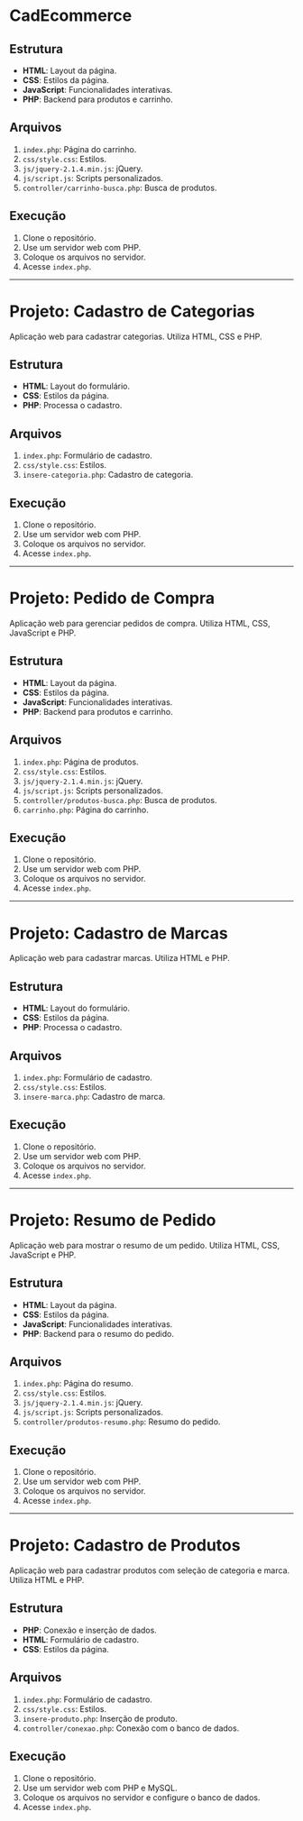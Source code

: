 # CadEcommerce
## Estrutura
 
- **HTML**: Layout da página.
- **CSS**: Estilos da página.
- **JavaScript**: Funcionalidades interativas.
- **PHP**: Backend para produtos e carrinho.
 
## Arquivos
 
1. `index.php`: Página do carrinho.
2. `css/style.css`: Estilos.
3. `js/jquery-2.1.4.min.js`: jQuery.
4. `js/script.js`: Scripts personalizados.
5. `controller/carrinho-busca.php`: Busca de produtos.
 
## Execução
 
1. Clone o repositório.
2. Use um servidor web com PHP.
3. Coloque os arquivos no servidor.
4. Acesse `index.php`.
 
---
 
# Projeto: Cadastro de Categorias
 
Aplicação web para cadastrar categorias. Utiliza HTML, CSS e PHP.
 
## Estrutura
 
- **HTML**: Layout do formulário.
- **CSS**: Estilos da página.
- **PHP**: Processa o cadastro.
 
## Arquivos
 
1. `index.php`: Formulário de cadastro.
2. `css/style.css`: Estilos.
3. `insere-categoria.php`: Cadastro de categoria.
 
## Execução
 
1. Clone o repositório.
2. Use um servidor web com PHP.
3. Coloque os arquivos no servidor.
4. Acesse `index.php`.
 
---
 
# Projeto: Pedido de Compra
 
Aplicação web para gerenciar pedidos de compra. Utiliza HTML, CSS, JavaScript e PHP.
 
## Estrutura
 
- **HTML**: Layout da página.
- **CSS**: Estilos da página.
- **JavaScript**: Funcionalidades interativas.
- **PHP**: Backend para produtos e carrinho.
 
## Arquivos
 
1. `index.php`: Página de produtos.
2. `css/style.css`: Estilos.
3. `js/jquery-2.1.4.min.js`: jQuery.
4. `js/script.js`: Scripts personalizados.
5. `controller/produtos-busca.php`: Busca de produtos.
6. `carrinho.php`: Página do carrinho.
 
## Execução
 
1. Clone o repositório.
2. Use um servidor web com PHP.
3. Coloque os arquivos no servidor.
4. Acesse `index.php`.
 
---
 
# Projeto: Cadastro de Marcas
 
Aplicação web para cadastrar marcas. Utiliza HTML e PHP.
 
## Estrutura
 
- **HTML**: Layout do formulário.
- **CSS**: Estilos da página.
- **PHP**: Processa o cadastro.
 
## Arquivos
 
1. `index.php`: Formulário de cadastro.
2. `css/style.css`: Estilos.
3. `insere-marca.php`: Cadastro de marca.
 
## Execução
 
1. Clone o repositório.
2. Use um servidor web com PHP.
3. Coloque os arquivos no servidor.
4. Acesse `index.php`.
 
---
 
# Projeto: Resumo de Pedido
 
Aplicação web para mostrar o resumo de um pedido. Utiliza HTML, CSS, JavaScript e PHP.
 
## Estrutura
 
- **HTML**: Layout da página.
- **CSS**: Estilos da página.
- **JavaScript**: Funcionalidades interativas.
- **PHP**: Backend para o resumo do pedido.
 
## Arquivos
 
1. `index.php`: Página do resumo.
2. `css/style.css`: Estilos.
3. `js/jquery-2.1.4.min.js`: jQuery.
4. `js/script.js`: Scripts personalizados.
5. `controller/produtos-resumo.php`: Resumo do pedido.
 
## Execução
 
1. Clone o repositório.
2. Use um servidor web com PHP.
3. Coloque os arquivos no servidor.
4. Acesse `index.php`.
 
---
 
# Projeto: Cadastro de Produtos
 
Aplicação web para cadastrar produtos com seleção de categoria e marca. Utiliza HTML e PHP.
 
## Estrutura
 
- **PHP**: Conexão e inserção de dados.
- **HTML**: Formulário de cadastro.
- **CSS**: Estilos da página.
 
## Arquivos
 
1. `index.php`: Formulário de cadastro.
2. `css/style.css`: Estilos.
3. `insere-produto.php`: Inserção de produto.
4. `controller/conexao.php`: Conexão com o banco de dados.
 
## Execução
 
1. Clone o repositório.
2. Use um servidor web com PHP e MySQL.
3. Coloque os arquivos no servidor e configure o banco de dados.
4. Acesse `index.php`.
